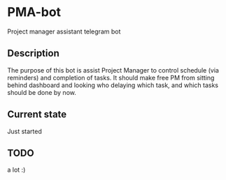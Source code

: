 # PMA-bot
Project manager assistant telegram bot

## Description
The purpose of this bot is assist Project Manager to control schedule (via reminders) and completion of tasks.
It should make free PM from sitting behind dashboard and looking who delaying which task, and which tasks should be done by now.

## Current state
Just started

## TODO
a lot :)

